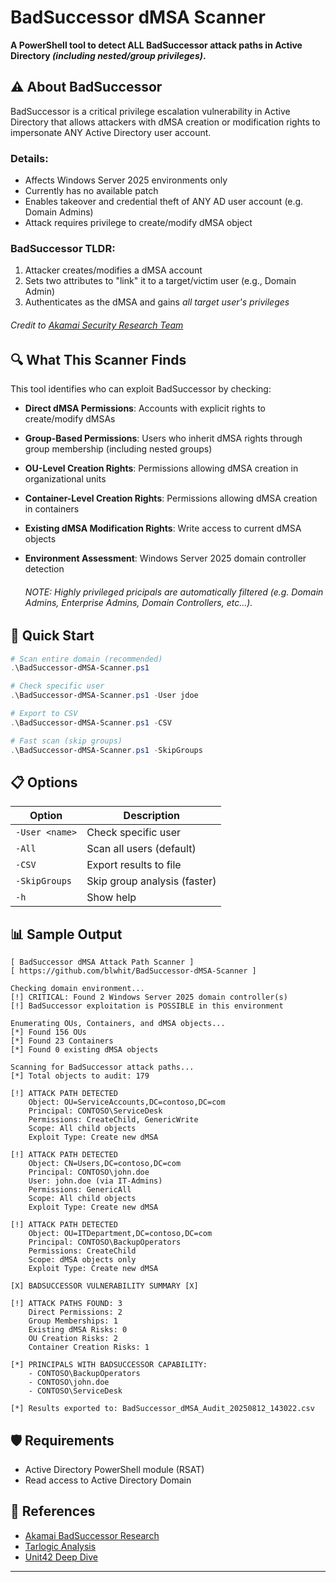 # BadSuccessor dMSA Scanner

**A PowerShell tool to detect ALL BadSuccessor attack paths in Active Directory _(including nested/group privileges)_.**

## ⚠️ About BadSuccessor

BadSuccessor is a critical privilege escalation vulnerability in Active Directory that allows attackers with dMSA creation or modification rights to impersonate ANY Active Directory user account.

### Details:
- Affects Windows Server 2025 environments only
- Currently has no available patch
- Enables takeover and credential theft of ANY AD user account (e.g. Domain Admins)
- Attack requires privilege to create/modify dMSA object

### BadSuccessor TLDR:
1. Attacker creates/modifies a dMSA account
2. Sets two attributes to "link" it to a target/victim user (e.g., Domain Admin)
3. Authenticates as the dMSA and gains *all target user's privileges*

###### *Credit to [Akamai Security Research Team](https://www.akamai.com/blog/security-research/abusing-dmsa-for-privilege-escalation-in-active-directory)*

## 🔍 What This Scanner Finds

This tool identifies who can exploit BadSuccessor by checking:

- **Direct dMSA Permissions**: Accounts with explicit rights to create/modify dMSAs
- **Group-Based Permissions**: Users who inherit dMSA rights through group membership (including nested groups)
- **OU-Level Creation Rights**: Permissions allowing dMSA creation in organizational units
- **Container-Level Creation Rights**: Permissions allowing dMSA creation in containers
- **Existing dMSA Modification Rights**: Write access to current dMSA objects
- **Environment Assessment**: Windows Server 2025 domain controller detection

  ###### _NOTE: Highly privileged pricipals are automatically filtered (e.g. Domain Admins, Enterprise Admins, Domain Controllers, etc...)._

## 🚀 Quick Start

```powershell
# Scan entire domain (recommended)
.\BadSuccessor-dMSA-Scanner.ps1

# Check specific user
.\BadSuccessor-dMSA-Scanner.ps1 -User jdoe

# Export to CSV
.\BadSuccessor-dMSA-Scanner.ps1 -CSV

# Fast scan (skip groups)
.\BadSuccessor-dMSA-Scanner.ps1 -SkipGroups
```

## 📋 Options

| Option | Description |
|--------|-------------|
| `-User <name>` | Check specific user |
| `-All` | Scan all users (default) |
| `-CSV` | Export results to file |
| `-SkipGroups` | Skip group analysis (faster) |
| `-h` | Show help |

## 📊 Sample Output

```
[ BadSuccessor dMSA Attack Path Scanner ]
[ https://github.com/blwhit/BadSuccessor-dMSA-Scanner ]

Checking domain environment...
[!] CRITICAL: Found 2 Windows Server 2025 domain controller(s)
[!] BadSuccessor exploitation is POSSIBLE in this environment

Enumerating OUs, Containers, and dMSA objects...
[*] Found 156 OUs
[*] Found 23 Containers
[*] Found 0 existing dMSA objects

Scanning for BadSuccessor attack paths...
[*] Total objects to audit: 179

[!] ATTACK PATH DETECTED
    Object: OU=ServiceAccounts,DC=contoso,DC=com
    Principal: CONTOSO\ServiceDesk
    Permissions: CreateChild, GenericWrite
    Scope: All child objects
    Exploit Type: Create new dMSA

[!] ATTACK PATH DETECTED
    Object: CN=Users,DC=contoso,DC=com
    Principal: CONTOSO\john.doe
    User: john.doe (via IT-Admins)
    Permissions: GenericAll
    Scope: All child objects
    Exploit Type: Create new dMSA

[!] ATTACK PATH DETECTED
    Object: OU=ITDepartment,DC=contoso,DC=com
    Principal: CONTOSO\BackupOperators
    Permissions: CreateChild
    Scope: dMSA objects only
    Exploit Type: Create new dMSA

[X] BADSUCCESSOR VULNERABILITY SUMMARY [X]

[!] ATTACK PATHS FOUND: 3
    Direct Permissions: 2
    Group Memberships: 1
    Existing dMSA Risks: 0
    OU Creation Risks: 2
    Container Creation Risks: 1

[*] PRINCIPALS WITH BADSUCCESSOR CAPABILITY:
    - CONTOSO\BackupOperators
    - CONTOSO\john.doe
    - CONTOSO\ServiceDesk

[*] Results exported to: BadSuccessor_dMSA_Audit_20250812_143022.csv
```

## 🛡️ Requirements

- Active Directory PowerShell module (RSAT)
- Read access to Active Directory Domain

## 🔗 References

- [Akamai BadSuccessor Research](https://www.akamai.com/blog/security-research/abusing-dmsa-for-privilege-escalation-in-active-directory)
- [Tarlogic Analysis](https://www.tarlogic.com/blog/badsuccessor/)
- [Unit42 Deep Dive](https://unit42.paloaltonetworks.com/badsuccessor-attack-vector/)

---
